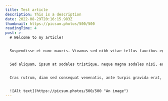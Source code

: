 ```yaml
---
title: Test article
description: This is a description
date: 2022-08-29T20:16:15.983Z
thumbnail: https://picsum.photos/500/500
readingTime: 4
post: >-
  # Welcome to my article!


  Suspendisse et nunc mauris. Vivamus sed nibh vitae tellus faucibus egestas. Integer sit amet sapien at eros imperdiet varius. Nullam rutrum ex erat, eu fringilla odio rhoncus quis. In hac habitasse platea dictumst. Fusce quis nisi ut est vestibulum dignissim quis quis enim. Vivamus luctus blandit orci efficitur sodales. Sed vel feugiat massa, sed mollis nisl. Vivamus quis tellus sit amet neque fringilla rutrum nec at metus. Nullam sit amet augue risus. Aliquam pretium fermentum odio et tempus. Curabitur tincidunt tincidunt ex eget cursus. Vestibulum nec augue mattis, maximus risus sed, convallis tortor. Nullam et risus et lacus dictum auctor eget a sapien. Donec molestie pellentesque nunc, id porttitor erat dignissim eget. Donec viverra lobortis ante nec vulputate.


  Sed aliquam, ipsum at sodales tristique, neque magna sodales nisi, eu pharetra justo arcu non erat. Curabitur consectetur pretium maximus. Curabitur placerat hendrerit purus, nec condimentum ex porta a. Suspendisse potenti. Praesent id lacus non neque varius iaculis nec quis velit. Quisque metus lacus, tempus vel nunc ac, consequat vehicula urna. Pellentesque laoreet odio sapien, et molestie nisl pharetra vel.


  Cras rutrum, diam sed consequat venenatis, ante turpis gravida erat, sed sodales lorem dolor vitae turpis. Curabitur malesuada risus leo. Aliquam quis semper mi, nec volutpat risus. Nullam nec eros in tortor imperdiet tristique a non ante. Quisque sagittis quis erat vitae congue. Ut in sem accumsan tortor ultricies lacinia. Suspendisse nec augue eu ante dictum lacinia ac nec ex. Cras hendrerit elit sit amet justo dapibus malesuada. Proin dapibus mi ut sem gravida ullamcorper. In semper, elit quis ornare consequat, urna enim iaculis magna, et pretium ipsum nibh non odio. Nunc vulputate lacus at porttitor commodo. Integer pulvinar sit amet nibh mattis dictum. Duis auctor libero a tortor eleifend accumsan. Proin turpis nibh, sodales ac turpis eu, porttitor viverra nibh. Donec nec euismod elit, ac semper dolor. Praesent vehicula porta semper.


  ![Alt text](https://picsum.photos/500/500 "An image")
---
```

